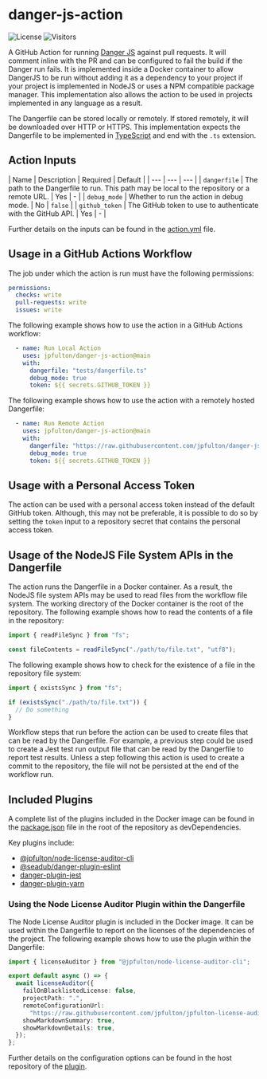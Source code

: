 # danger-js-action

![License](https://img.shields.io/badge/License-MIT-blue)
![Visitors](https://visitor-badge.laobi.icu/badge?page_id=jpfulton.danger-js-action)

A GitHub Action for running [Danger JS](https://danger.systems/js/) against pull requests.
It will comment inline with the PR and can be configured to fail the build if the Danger run fails.
It is implemented inside a Docker container to allow DangerJS to be run without adding it as
a dependency to your project if your project is implemented in NodeJS or uses a NPM compatible
package manager. This implementation also allows the action to be used in projects implemented
in any language as a result.

The Dangerfile can be stored locally or remotely. If stored remotely, it will be downloaded
over HTTP or HTTPS. This implementation expects the Dangerfile to be implemented in
[TypeScript](https://www.typescriptlang.org/) and end with the `.ts` extension.

## Action Inputs

| Name | Description | Required | Default |
| --- | --- | --- |
| `dangerfile` | The path to the Dangerfile to run. This path may be local to the repository or a remote URL. | Yes | - |
| `debug_mode` | Whether to run the action in debug mode. | No | `false` |
| `github_token` | The GitHub token to use to authenticate with the GitHub API. | Yes | - |

Further details on the inputs can be found in the [action.yml](action.yml) file.

## Usage in a GitHub Actions Workflow

The job under which the action is run must have the following permissions:

```yaml
permissions:
  checks: write
  pull-requests: write
  issues: write
```

The following example shows how to use the action in a GitHub Actions workflow:

```yaml
  - name: Run Local Action
    uses: jpfulton/danger-js-action@main
    with:
      dangerfile: "tests/dangerfile.ts"
      debug_mode: true
      token: ${{ secrets.GITHUB_TOKEN }}
```

The following example shows how to use the action with a remotely hosted Dangerfile:

```yaml
  - name: Run Remote Action
    uses: jpfulton/danger-js-action@main
    with:
      dangerfile: "https://raw.githubusercontent.com/jpfulton/danger-js-action/main/tests/dangerfile.ts"
      debug_mode: true
      token: ${{ secrets.GITHUB_TOKEN }}
```

## Usage with a Personal Access Token

The action can be used with a personal access token instead of the default GitHub token.
Although, this may not be preferable, it is possible to do so by setting the `token` input
to a repository secret that contains the personal access token.

## Usage of the NodeJS File System APIs in the Dangerfile

The action runs the Dangerfile in a Docker container. As a result, the NodeJS file system APIs
may be used to read files from the workflow file system. The working directory of the Docker
container is the root of the repository. The following example shows how to read the contents
of a file in the repository:

```typescript
import { readFileSync } from "fs";

const fileContents = readFileSync("./path/to/file.txt", "utf8");
```

The following example shows how to check for the existence of a file in the repository
file system:

```typescript
import { existsSync } from "fs";

if (existsSync("./path/to/file.txt")) {
  // Do something
}
```

Workflow steps that run before the action can be used to create files that can be read
by the Dangerfile. For example, a previous step could be used to create a Jest test run
output file that can be read by the Dangerfile to report test results. Unless a step following
this action is used to create a commit to the repository, the file will not be persisted
at the end of the workflow run.

## Included Plugins

A complete list of the plugins included in the Docker image can be found in the
[package.json](./package.json) file in the root of the repository as devDependencies.

Key plugins include:

- [@jpfulton/node-license-auditor-cli](https://www.npmjs.com/package/@jpfulton/node-license-auditor-cli)
- [@seadub/danger-plugin-eslint](https://www.npmjs.com/package/@seadub/danger-plugin-eslint)
- [danger-plugin-jest](https://www.npmjs.com/package/danger-plugin-jest)
- [danger-plugin-yarn](https://www.npmjs.com/package/danger-plugin-yarn)

### Using the Node License Auditor Plugin within the Dangerfile

The Node License Auditor plugin is included in the Docker image. It can be used within the
Dangerfile to report on the licenses of the dependencies of the project. The following
example shows how to use the plugin within the Dangerfile:

```typescript
import { licenseAuditor } from "@jpfulton/node-license-auditor-cli";

export default async () => {
  await licenseAuditor({
    failOnBlacklistedLicense: false,
    projectPath: ".",
    remoteConfigurationUrl:
      "https://raw.githubusercontent.com/jpfulton/jpfulton-license-audits/main/.license-checker.json",
    showMarkdownSummary: true,
    showMarkdownDetails: true,
  });
};
```

Further details on the configuration options can be found in the host repository of the
[plugin](https://github.com/jpfulton/node-license-auditor-cli).
